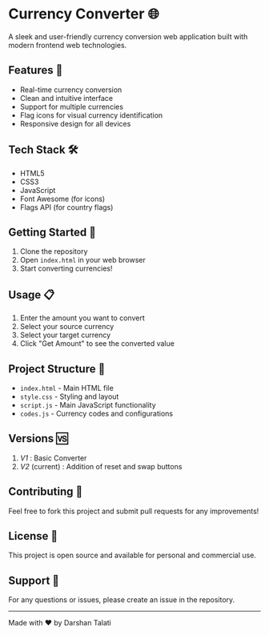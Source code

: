 # Currency Converter 🌐

A sleek and user-friendly currency conversion web application built with modern frontend web technologies.

## Features 🎯

- Real-time currency conversion
- Clean and intuitive interface
- Support for multiple currencies
- Flag icons for visual currency identification
- Responsive design for all devices

## Tech Stack 🛠️

- HTML5
- CSS3
- JavaScript
- Font Awesome (for icons)
- Flags API (for country flags)

## Getting Started 🚀

1. Clone the repository
2. Open `index.html` in your web browser
3. Start converting currencies!

## Usage 📋

1. Enter the amount you want to convert
2. Select your source currency
3. Select your target currency
4. Click "Get Amount" to see the converted value

## Project Structure 📁

- `index.html` - Main HTML file
- `style.css` - Styling and layout
- `script.js` - Main JavaScript functionality
- `codes.js` - Currency codes and configurations

## Versions 🆚

1. _V1_ : Basic Converter
2. _V2_ (current) : Addition of reset and swap buttons

## Contributing 🤝

Feel free to fork this project and submit pull requests for any improvements!

## License 📄

This project is open source and available for personal and commercial use.

## Support 💬

For any questions or issues, please create an issue in the repository.

---

Made with ❤️ by Darshan Talati
